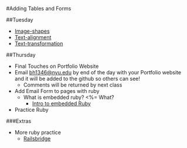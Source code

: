 #Adding Tables and Forms

##Tuesday
- [Image-shapes](http://getbootstrap.com/css/#type-alignment)
- [Text-alignment](http://getbootstrap.com/css/#type-alignment)
- [Text-transformation](http://getbootstrap.com/css/#type-transformation)



##Thursday
- Final Touches on Portfolio Website
- Email bh1346@nyu.edu by end of the day with your Portfolio website and it will be added to the github so others can see!
	- Comments will be returned by next class
- Add Email Form to pages with ruby
	- What is embedded ruby? <%= What?
		- [Intro to embedded Ruby](https://www.startuprocket.com/articles/a-quick-introduction-to-embedded-ruby-a-k-a-erb-eruby)
- Practice Ruby

###Extras
- More ruby practice 
	- [Railsbridge](http://docs.railsbridge.org/ruby/ruby)
